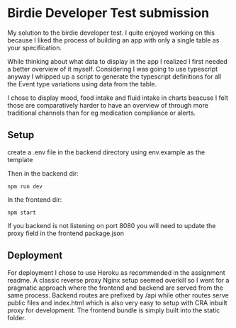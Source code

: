 
# Birdie Developer Test submission

My solution to the birdie developer test. 
I quite enjoyed working on this because I liked the process 
 of building an app with only a single table as your specification.

While thinking about what data to display in the app I realized I first needed
a better overview of it myself. Considering I was going to use typescript anyway
I whipped up a script to generate the typescript definitions for all the Event type 
variations using data from the table. 

I chose to display mood, food intake and fluid intake in charts beacuse I felt those 
are comparatively harder to have an overview of through more traditional channels than for eg medication
compliance or alerts.

## Setup

create a .env file in the backend directory using env.example as the template

Then in the backend dir:
```
npm run dev
```
In the frontend dir:
```
npm start
```
If you backend is not listening on port 8080 you will need to update the proxy field in the frontend package.json

## Deployment

For deployment I chose to use Heroku as recommended in 
the assignment readme. A classic reverse proxy Nginx setup
seemed overkill so I went for a pragmatic approach where the frontend and backend are served from the same process. Backend routes are prefixed by /api while other routes
serve public files and index.html which is also very easy to setup with CRA inbuilt proxy for development. The frontend bundle is simply built into the static folder.
